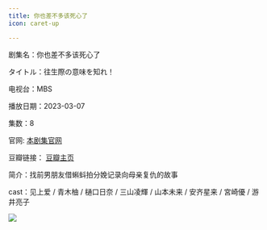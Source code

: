 ```yaml
---
title: 你也差不多该死心了
icon: caret-up

---
```


剧集名：你也差不多该死心了

タイトル：往生際の意味を知れ！

电视台：MBS

播放日期：2023-03-07

集数：8

官网: [本剧集官网](https://www.mbs.jp/oujougiwa_no_imioshire/)

豆瓣链接： [豆瓣主页](https://movie.douban.com/subject/36166444/)


简介：找前男朋友借蝌蚪拍分娩记录向母亲复仇的故事

cast：见上爱 / 青木柚 / 樋口日奈 / 三山凌輝 / 山本未来 / 安齐星来 / 宮崎優 / 游井亮子

![](https://listpic.tsgsanjiao.com/2023/2023nycbdgsxl.jpg)